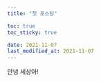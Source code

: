 ```yaml
---
title: "첫 포스팅"

toc: true
toc_sticky: true

date: 2021-11-07
last_modified_at: 2021-11-07
---
```


안녕 세상아!

